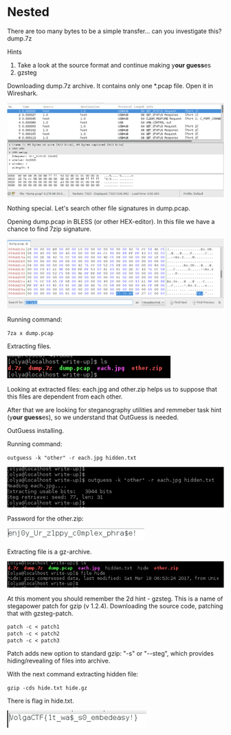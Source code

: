 <h1>Nested</h1>

There are too many bytes to be a simple transfer... can you investigate this?
dump.7z

Hints

1. Take a look at the source format and continue making y**our guess**es
2. gzsteg


Downloading dump.7z archive. It contains only one *.pcap file. Open it in Wireshark.

![screenshot of sample](https://github.com/yogamaya/VolgaCTF_Quals_2017/blob/master/other/Screenshot%20from%202017-03-27%2013-29-34.png)

Nothing special. Let's search other file signatures in dump.pcap.

Opening dump.pcap in BLESS (or other HEX-editor). In this file we have a chance to find 7zip signature.

![screenshot of sample](https://github.com/yogamaya/VolgaCTF_Quals_2017/blob/master/other/Screenshot%20from%202017-03-27%2013-32-14.png)

Running command:

`7za x dump.pcap`

Extracting files.

![screenshot of sample](https://github.com/yogamaya/VolgaCTF_Quals_2017/blob/master/other/Screenshot%20from%202017-03-27%2013-37-04.png)

Looking at extracted files: each.jpg and other.zip helps us to suppose that this files are dependent from each other.

After that we are looking for steganography utilities and remmeber task hint (y**our guess**es), so we understand that OutGuess is needed.

OutGuess installing.

Running command:

`outguess -k "other" -r each.jpg hidden.txt`

![screenshot of sample](https://github.com/yogamaya/VolgaCTF_Quals_2017/blob/master/other/Screenshot%20from%202017-03-27%2013-38-17.png)

Password for the other.zip:

![screenshot of sample](https://github.com/yogamaya/VolgaCTF_Quals_2017/blob/master/other/Screenshot%20from%202017-03-27%2013-38-48.png)

Extracting file is a gz-archive.

![screenshot of sample](https://github.com/yogamaya/VolgaCTF_Quals_2017/blob/master/other/Screenshot%20from%202017-03-27%2013-39-40.png)

At this moment you should remember the 2d hint - gzsteg. This is a name of stegapower patch for gzip (v 1.2.4).
Downloading the source code, patching that with gzsteg-patch.

```
patch -c < patch1
patch -c < patch2
patch -c < patch3
```

Patch adds new option to standard gzip: "-s" or "--steg", which provides hiding/revealing of files into archive.

With the next command extracting hidden file:

`gzip -cds hide.txt hide.gz`

There is flag in hide.txt.

![screenshot of sample](https://github.com/yogamaya/VolgaCTF_Quals_2017/blob/master/other/Screenshot%20from%202017-03-27%2013-42-17.png)
